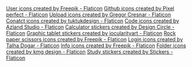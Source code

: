 <a href="https://www.flaticon.com/free-icons/user" title="user icons">User icons created by Freepik - Flaticon</a>
<a href="https://www.flaticon.com/free-icons/github" title="github icons">Github icons created by Pixel perfect - Flaticon</a>
<a href="https://www.flaticon.com/free-icons/upload" title="upload icons">Upload icons created by Gregor Cresnar - Flaticon</a>
<a href="https://www.flaticon.com/free-icons/conatct" title="conatct icons">Conatct icons created by tuktukdesign - Flaticon</a>
<a href="https://www.flaticon.com/free-icons/code" title="code icons">Code icons created by Azland Studio - Flaticon</a>
<a href="https://www.flaticon.com/free-stickers/calculator" title="calculator stickers">Calculator stickers created by Design Circle - Flaticon</a>
<a href="https://www.flaticon.com/free-stickers/graphic-tablet" title="graphic tablet stickers">Graphic tablet stickers created by jocularityart - Flaticon</a>
<a href="https://www.flaticon.com/free-icons/rock-paper-scissors" title="rock paper scissors icons">Rock paper scissors icons created by Freepik - Flaticon</a>
<a href="https://www.flaticon.com/free-icons/login" title="login icons">Login icons created by Talha Dogar - Flaticon</a>
<a href="https://www.flaticon.com/free-icons/info" title="info icons">Info icons created by Freepik - Flaticon</a>
<a href="https://www.flaticon.com/free-icons/folder" title="folder icons">Folder icons created by kmg design - Flaticon</a>
<a href="https://www.flaticon.com/free-stickers/study" title="study stickers">Study stickers created by Stickers - Flaticon</a>